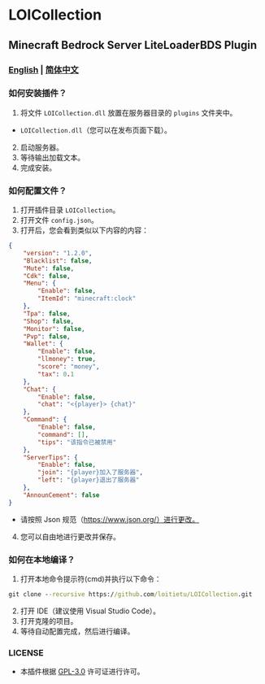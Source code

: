 # LOICollection
## Minecraft Bedrock Server LiteLoaderBDS Plugin

### [English](README.md) | [简体中文](README.zh.md)

### 如何安装插件？
1. 将文件 `LOICollection.dll` 放置在服务器目录的 `plugins` 文件夹中。
- `LOICollection.dll`（您可以在发布页面下载）。
2. 启动服务器。
3. 等待输出加载文本。
4. 完成安装。

### 如何配置文件？
1. 打开插件目录 `LOICollection`。
2. 打开文件 `config.json`。
3. 打开后，您会看到类似以下内容的内容：
```json
{
    "version": "1.2.0",
    "Blacklist": false,
    "Mute": false,
    "Cdk": false,
    "Menu": {
        "Enable": false,
        "ItemId": "minecraft:clock"
    },
    "Tpa": false,
    "Shop": false,
    "Monitor": false,
    "Pvp": false,
    "Wallet": {
        "Enable": false,
        "llmoney": true,
        "score": "money",
        "tax": 0.1
    },
    "Chat": {
        "Enable": false,
        "chat": "<{player}> {chat}"
    },
    "Command": {
        "Enable": false,
        "command": [],
        "tips": "该指令已被禁用"
    },
    "ServerTips": {
        "Enable": false,
        "join": "{player}加入了服务器",
        "left": "{player}退出了服务器"
    },
    "AnnounCement": false
}
```
- 请按照 Json 规范（https://www.json.org/）进行更改。
4. 您可以自由地进行更改并保存。

### 如何在本地编译？
1. 打开本地命令提示符(cmd)并执行以下命令：
```cmd
git clone --recursive https://github.com/loitietu/LOICollection.git
```
2. 打开 IDE（建议使用 Visual Studio Code）。
3. 打开克隆的项目。
4. 等待自动配置完成，然后进行编译。

### LICENSE
- 本插件根据 [GPL-3.0](LICENSE) 许可证进行许可。